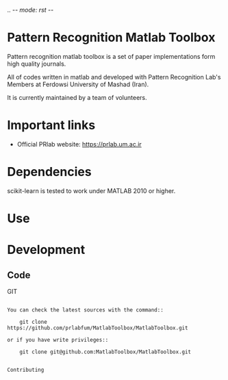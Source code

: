 .. -*- mode: rst -*-

Pattern Recognition Matlab Toolbox
==================================

Pattern recognition matlab toolbox is a set of paper implementations
form high quality journals.

All of codes written in matlab and developed with Pattern Recognition Lab's Members
at Ferdowsi University of Mashad (Iran). 

It is currently maintained by a team of volunteers.


Important links
===============

- Official PRlab website: https://prlab.um.ac.ir



Dependencies
============

scikit-learn is tested to work under MATLAB 2010 or higher.


Use
=======




Development
===========

Code
----

GIT
~~~

You can check the latest sources with the command::

    git clone https://github.com/prlabfum/MatlabToolbox/MatlabToolbox.git

or if you have write privileges::

    git clone git@github.com:MatlabToolbox/MatlabToolbox.git


Contributing
~~~~~~~~~~~~





